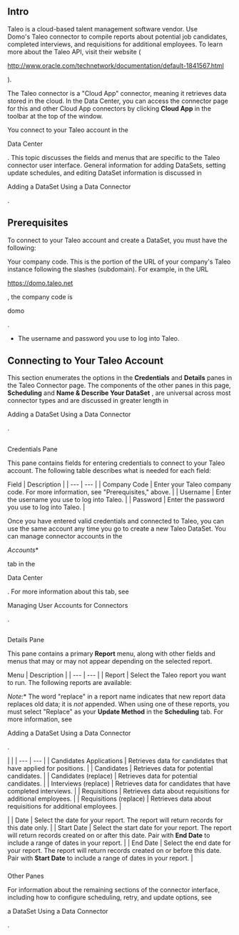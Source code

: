 

Intro
-------

Taleo is a cloud-based talent management software vendor. Use Domo's Taleo connector to compile reports about potential job candidates, completed interviews, and requisitions for additional employees. To learn more about the Taleo API, visit their website (

http://www.oracle.com/technetwork/documentation/default-1841567.html

).


 The Taleo connector is a "Cloud App" connector, meaning it retrieves data stored in the cloud. In the Data Center, you can access the connector page for this and other Cloud App connectors by clicking
 **Cloud App**
 in the toolbar at the top of the window.


 You connect to your Taleo account in the

Data Center

. This topic discusses the fields and menus that are specific to the Taleo connector user interface. General information for adding DataSets, setting update schedules, and editing DataSet information is discussed in

Adding a DataSet Using a Data Connector

.


 Prerequisites
---------------

To connect to your Taleo account and create a DataSet, you must have the following:

 Your company code. This is the portion of the URL of your company's Taleo instance following the slashes (subdomain). For example, in the URL

https://domo.taleo.net

, the company code is

domo

.
* The username and password you use to log into Taleo.

Connecting to Your Taleo Account
----------------------------------

This section enumerates the options in the
 **Credentials**
 and
 **Details**
 panes in the Taleo Connector page. The components of the other panes in this page,
 **Scheduling**
 and
 **Name & Describe Your DataSet**
 , are universal across most connector types and are discussed in greater length in

Adding a DataSet Using a Data Connector

.

##
 Credentials Pane

This pane contains fields for entering credentials to connect to your Taleo account. The following table describes what is needed for each field:


 Field
  |
 Description
  |
| --- | --- |
|
 Company Code
  |
 Enter your Taleo company code. For more information, see "Prerequisites," above.
  |
|
 Username
  |
 Enter the username you use to log into Taleo.
  |
|
 Password
  |
 Enter the password you use to log into Taleo.
  |

Once you have entered valid credentials and connected to Taleo, you can use the same account any time you go to create a new Taleo DataSet. You can manage connector accounts in the

*Accounts**

tab in the

Data Center

. For more information about this tab, see

Managing User Accounts for Connectors

.

##
 Details Pane

This pane contains a primary
 **Report**
 menu, along with other fields and menus that may or may not appear depending on the selected report.


 Menu
  |
 Description
  |
| --- | --- |
|
 Report
  |
 Select the Taleo report you want to run. The following reports are available:

*Note:**
 The word "replace" in a report name indicates that new report data replaces old data; it is
 *not*
 appended. When using one of these reports, you must select "Replace" as your
 **Update Method**
 in the
 **Scheduling**
 tab. For more information, see

Adding a DataSet Using a Data Connector

.

  |  |
| --- | --- |
|
 Candidates Applications
  |
 Retrieves data for candidates that have applied for positions.
  |
|
 Candidates
  |
 Retrieves data for potential candidates.
  |
|
 Candidates (replace)
  |
 Retrieves data for potential candidates.
  |
|
 Interviews (replace)
  |
 Retrieves data for candidates that have completed interviews.
  |
|
 Requisitions
  |
 Retrieves data about requisitions for additional employees.
  |
|
 Requisitions (replace)
  |
 Retrieves data about requisitions for additional employees.
  |


 |
|
 Date
  |
 Select the date for your report. The report will return records for this date only.
  |
|
 Start Date
  |
 Select the start date for your report. The report will return records created on or after this date. Pair with
 **End Date**
 to include a range of dates in your report.
  |
|
 End Date
  |
 Select the end date for your report. The report will return records created on or before this date. Pair with
 **Start Date**
 to include a range of dates in your report.
  |


###
 Other Panes

For information about the remaining sections of the connector interface, including how to configure scheduling, retry, and update options, see

a DataSet Using a Data Connector

.

